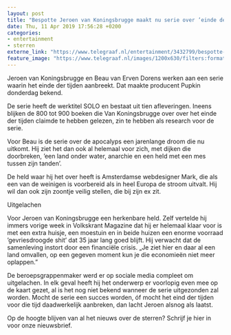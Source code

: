 ```yaml
---
layout: post
title: "Bespotte Jeroen van Koningsbrugge maakt nu serie over ’einde der tijden’"
date: Thu, 11 Apr 2019 17:56:28 +0200
categories: 
- entertainment 
- sterren 
externe_link: "https://www.telegraaf.nl/entertainment/3432799/bespotte-jeroen-van-koningsbrugge-maakt-nu-serie-over-einde-der-tijden"
feature_image: "https://www.telegraaf.nl/images/1200x630/filters:format(jpeg):quality(80)/cdn-kiosk-api.telegraaf.nl/24b367d0-5c80-11e9-b4ef-0217670beecd.jpg"
---
```


<p class="intro">Jeroen van Koningsbrugge en Beau van Erven Dorens werken aan een serie waarin het einde der tijden aanbreekt. Dat maakte producent Pupkin donderdag bekend.</p> <p>De serie heeft de werktitel SOLO en bestaat uit tien afleveringen. Ineens blijken de 800 tot 900 boeken die Van Koningsbrugge over over het einde der tijden claimde te hebben gelezen, zin te hebben als research voor de serie.</p><p>Voor Beau is de serie over de apocalyps een jarenlange droom die nu uitkomt. Hij ziet het dan ook al helemaal voor zich, met dijken die doorbreken, ’een land onder water, anarchie en een held met een mes tussen zijn tanden’.</p><p>De held waar hij het over heeft is Amsterdamse webdesigner Mark, die als een van de weinigen is voorbereid als in heel Europa de stroom uitvalt. Hij wil dan ook zijn zoontje veilig stellen, die bij zijn ex zit.</p><p>Uitgelachen</p><p>Voor Jeroen van Koningsbrugge een herkenbare held. Zelf vertelde hij immers vorige week in Volkskrant Magazine dat hij er helemaal klaar voor is met een extra huisje, een moestuin en in beide huizen een enorme voorraad ’gevriesdroogde shit’ dat 35 jaar lang goed blijft. Hij verwacht dat de samenleving instort door een financiële crisis. „Je ziet hier en daar al een land omvallen, op een gegeven moment kun je die economieën niet meer oplappen.”</p><p>De beroepsgrappenmaker werd er op sociale media compleet om uitgelachen. In elk geval heeft hij het onderwerp er voorlopig even mee op de kaart gezet, al is het nog niet bekend wanneer de serie uitgezonden zal worden. Mocht de serie een succes worden, óf mocht het eind der tijden voor die tijd daadwerkelijk aanbreken, dan lacht Jeroen alsnog als laatst.</p><p>Op de hoogte blijven van al het nieuws over de sterren? Schrijf je hier in voor onze nieuwsbrief.</p>
